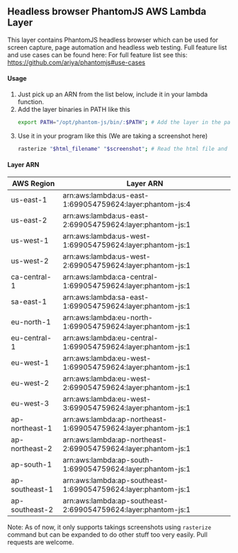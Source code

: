 ## Headless browser PhantomJS AWS Lambda Layer 
This layer contains PhantomJS headless browser which can be used for screen capture, page automation and
headless web testing. Full feature list and use cases can be found here: For full feature list see this: https://github.com/ariya/phantomjs#use-cases

#### Usage
1. Just pick up an ARN from the list below, include it in your lambda function.
2. Add the layer binaries in PATH like this
    ```sh
    export PATH="/opt/phantom-js/bin/:$PATH"; # Add the layer in the path
    ```
3. Use it in your program like this (We are taking a screenshot here)
    ```sh
   rasterize "$html_filename" "$screenshot"; # Read the html file and create screenshot
   ```

#### Layer ARN 

| AWS Region      |     Layer ARN                                                     | 
| --------------  | ------------------------------------------------------------------|
| us-east-1       |     arn:aws:lambda:us-east-1:699054759624:layer:phantom-js:4      |
| us-east-2       |     arn:aws:lambda:us-east-2:699054759624:layer:phantom-js:1      |
| us-west-1       |     arn:aws:lambda:us-west-1:699054759624:layer:phantom-js:1      |
| us-west-2       |     arn:aws:lambda:us-west-2:699054759624:layer:phantom-js:1      |
| ca-central-1    |     arn:aws:lambda:ca-central-1:699054759624:layer:phantom-js:1   |
| sa-east-1       |     arn:aws:lambda:sa-east-1:699054759624:layer:phantom-js:1      |
| eu-north-1      |     arn:aws:lambda:eu-north-1:699054759624:layer:phantom-js:1     |
| eu-central-1    |     arn:aws:lambda:eu-central-1:699054759624:layer:phantom-js:1   |
| eu-west-1       |     arn:aws:lambda:eu-west-1:699054759624:layer:phantom-js:1      |
| eu-west-2       |     arn:aws:lambda:eu-west-2:699054759624:layer:phantom-js:1      |
| eu-west-3       |     arn:aws:lambda:eu-west-3:699054759624:layer:phantom-js:1      |
| ap-northeast-1  |     arn:aws:lambda:ap-northeast-1:699054759624:layer:phantom-js:1 |
| ap-northeast-2  |     arn:aws:lambda:ap-northeast-2:699054759624:layer:phantom-js:1 |
| ap-south-1      |     arn:aws:lambda:ap-south-1:699054759624:layer:phantom-js:1     |
| ap-southeast-1  |     arn:aws:lambda:ap-southeast-1:699054759624:layer:phantom-js:1 |
| ap-southeast-2  |     arn:aws:lambda:ap-southeast-2:699054759624:layer:phantom-js:1 |


Note: As of now, it only supports takings screenshots using `rasterize` command but can be expanded to
do other stuff too very easily. Pull requests are welcome. 

